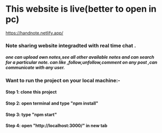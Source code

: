 
# This website is live(better to open in pc)
https://handnote.netlify.app/

### Note sharing website integradted with real time chat .
##### one can upload own notes,see all other available notes and can search for a particular note. can like ,follow,unfollow,comment on any post ,can communicate with any user.

### Want to run the project on your local machine:-

#### Step 1: clone this project
#### Step 2: open terminal and type "npm install"
#### Step 3: type "npm start"
#### Step 4: open "http://localhost:3000/" in new tab
